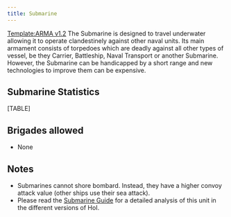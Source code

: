 ```yaml
---
title: Submarine
---
```



[Template:ARMA
v1.2](/wiki/index.php?title=Template:ARMA_v1.2&action=edit&redlink=1 "Template:ARMA v1.2 (page does not exist)")
The Submarine is designed to travel underwater allowing it to operate
clandestinely against other naval units. Its main armament consists of
torpedoes which are deadly against all other types of vessel, be they
Carrier, Battleship, Naval Transport or another Submarine. However, the
Submarine can be handicapped by a short range and new technologies to
improve them can be expensive.

##  Submarine Statistics 

[TABLE]

##  Brigades allowed 

-   None

##  Notes 

-   Submarines cannot shore bombard. Instead, they have a higher convoy
    attack value (other ships use their sea attack).
-   Please read the [Submarine
    Guide](/wiki/Submarine_Guide "Submarine Guide") for a detailed
    analysis of this unit in the different versions of HoI.
